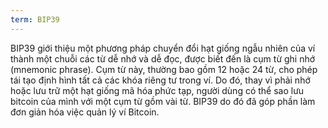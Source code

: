 ```yaml
---
term: BIP39
---
```


BIP39 giới thiệu một phương pháp chuyển đổi hạt giống ngẫu nhiên của ví thành một chuỗi các từ dễ nhớ và dễ đọc, được biết đến là cụm từ ghi nhớ (mnemonic phrase). Cụm từ này, thường bao gồm 12 hoặc 24 từ, cho phép tái tạo định hình tất cả các khóa riêng tư trong ví. Do đó, thay vì phải nhớ hoặc lưu trữ một hạt giống mã hóa phức tạp, người dùng có thể sao lưu bitcoin của mình với một cụm từ gồm vài từ. BIP39 do đó đã góp phần làm đơn giản hóa việc quản lý ví Bitcoin.